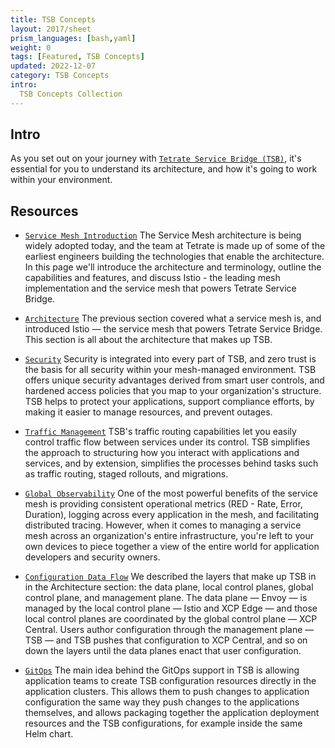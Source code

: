```yaml
---
title: TSB Concepts
layout: 2017/sheet
prism_languages: [bash,yaml]
weight: 0
tags: [Featured, TSB Concepts]
updated: 2022-12-07
category: TSB Concepts
intro:
  TSB Concepts Collection
---
```


## Intro

As you set out on your journey with [`Tetrate Service Bridge (TSB)`](https://docs.tetrate.io/service-bridge/latest/en-us/concepts/terminology#how-does-tsb-work), it's essential for you to understand its architecture, and how it's going to work within your environment.

## Resources

- [`Service Mesh Introduction`](https://docs.tetrate.io/service-bridge/latest/en-us/concepts/service_mesh) The Service Mesh architecture is being widely adopted today, and the team at Tetrate is made up of some of the earliest engineers building the technologies that enable the architecture. In this page we'll introduce the architecture and terminology, outline the capabilities and features, and discuss Istio - the leading mesh implementation and the service mesh that powers Tetrate Service Bridge.

- [`Architecture`](https://docs.tetrate.io/service-bridge/latest/en-us/concepts/architecture) The previous section covered what a service mesh is, and introduced Istio — the service mesh that powers Tetrate Service Bridge. This section is all about the architecture that makes up TSB.

- [`Security`](https://docs.tetrate.io/service-bridge/latest/en-us/concepts/security) Security is integrated into every part of TSB, and zero trust is the basis for all security within your mesh-managed environment. TSB offers unique security advantages derived from smart user controls, and hardened access policies that you map to your organization's structure. TSB helps to protect your applications, support compliance efforts, by making it easier to manage resources, and prevent outages.

- [`Traffic Management`](https://docs.tetrate.io/service-bridge/latest/en-us/concepts/traffic_management) TSB's traffic routing capabilities let you easily control traffic flow between services under its control. TSB simplifies the approach to structuring how you interact with applications and services, and by extension, simplifies the processes behind tasks such as traffic routing, staged rollouts, and migrations.


- [`Global Observability`](https://docs.tetrate.io/service-bridge/latest/en-us/concepts/observability) One of the most powerful benefits of the service mesh is providing consistent operational metrics (RED - Rate, Error, Duration), logging across every application in the mesh, and facilitating distributed tracing. However, when it comes to managing a service mesh across an organization's entire infrastructure, you're left to your own devices to piece together a view of the entire world for application developers and security owners.

- [`Configuration Data Flow`](https://docs.tetrate.io/service-bridge/latest/en-us/concepts/configuration-dataflow) We described the layers that make up TSB in in the Architecture section: the data plane, local control planes, global control plane, and management plane. The data plane — Envoy — is managed by the local control plane — Istio and XCP Edge — and those local control planes are coordinated by the global control plane — XCP Central. Users author configuration through the management plane — TSB — and TSB pushes that configuration to XCP Central, and so on down the layers until the data planes enact that user configuration.

- [`GitOps`](https://docs.tetrate.io/service-bridge/1.5.x/en-us/howto/gitops) The main idea behind the GitOps support in TSB is allowing application teams to create TSB configuration resources directly in the application clusters. This allows them to push changes to application configuration the same way they push changes to the applications themselves, and allows packaging together the application deployment resources and the TSB configurations, for example inside the same Helm chart.